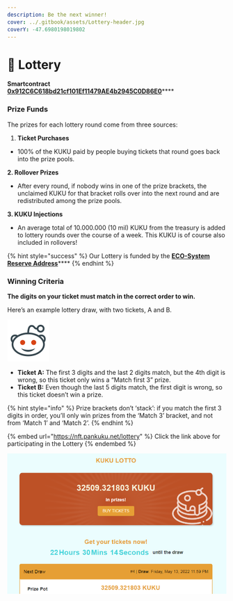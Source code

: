```yaml
---
description: Be the next winner!
cover: ../.gitbook/assets/Lottery-header.jpg
coverY: -47.6980198019802
---
```


# 🎲 Lottery

**Smartcontract**\
[**0x912C6C618bd21cf101Ef11479AE4b2945C0D86E0**](https://bscscan.com/address/0x912c6c618bd21cf101ef11479ae4b2945c0d86e0#code)****

### Prize Funds

The prizes for each lottery round come from three sources:

1. **Ticket Purchases**

* 100% of the KUKU paid by people buying tickets that round goes back into the prize pools.

&#x20; **2. Rollover Prizes**

* After every round, if nobody wins in one of the prize brackets, the unclaimed KUKU for that bracket rolls over into the next round and are redistributed among the prize pools.

&#x20;**3. KUKU Injections**

* An average total of 10.000.000 (10 mil) KUKU from the treasury is added to lottery rounds over the course of a week. This KUKU is of course also included in rollovers!

{% hint style="success" %}
Our Lottery is funded by the [**ECO-System Reserve Address**](../knowledge-center/the-project/development/wallet-addresses.md)****
{% endhint %}

### Winning Criteria

**The digits on your ticket must match in the correct order to win.**

Here’s an example lottery draw, with two tickets, A and B.

![](<../.gitbook/assets/image (27).png>)

* **Ticket A:** The first 3 digits and the last 2 digits match, but the 4th digit is wrong, so this ticket only wins a “Match first 3” prize.
* **Ticket B:** Even though the last 5 digits match, the first digit is wrong, so this ticket doesn’t win a prize.

{% hint style="info" %}
Prize brackets don’t ‘stack’: if you match the first 3 digits in order, you’ll only win prizes from the ‘Match 3’ bracket, and not from ‘Match 1’ and ‘Match 2’.
{% endhint %}

{% embed url="https://nft.pankuku.net/lottery" %}
Click the link above for participating in the Lottery
{% endembed %}

![](../.gitbook/assets/lottery.png)
